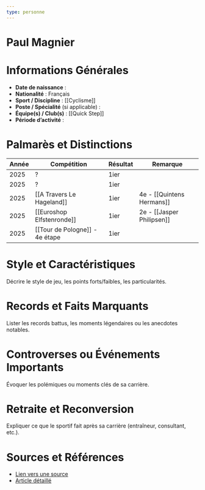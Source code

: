 ```yaml
---
type: personne
---
```


# Paul Magnier

# Informations Générales
- **Date de naissance** :  
- **Nationalité** :  Français
- **Sport / Discipline** :  [[Cyclisme]]
- **Poste / Spécialité** (si applicable) :  
- **Équipe(s) / Club(s)** :  [[Quick Step]]
- **Période d’activité** :  

# Palmarès et Distinctions
| Année | Compétition                    | Résultat | Remarque                  |
| ----- | ------------------------------ | -------- | ------------------------- |
| 2025  | ?                              | 1ier     |                           |
| 2025  | ?                              | 1ier     |                           |
| 2025  | [[A Travers Le Hageland]]      | 1ier     | 4e - [[Quintens Hermans]] |
| 2025  | [[Euroshop Elfstenronde]]      | 1ier     | 2e - [[Jasper Philipsen]] |
| 2025  | [[Tour de Pologne]] - 4e étape | 1ier     |                           |

# Style et Caractéristiques
Décrire le style de jeu, les points forts/faibles, les particularités.

# Records et Faits Marquants
Lister les records battus, les moments légendaires ou les anecdotes notables.

# Controverses ou Événements Importants
Évoquer les polémiques ou moments clés de sa carrière.

# Retraite et Reconversion
Expliquer ce que le sportif fait après sa carrière (entraîneur, consultant, etc.).

# Sources et Références
- [Lien vers une source](#)
- [Article détaillé](#)

